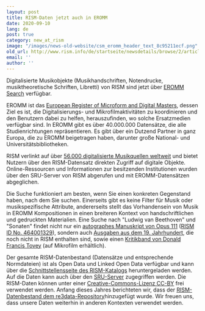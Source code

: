 ```yaml
---
layout: post
title: RISM-Daten jetzt auch in EROMM
date: 2020-09-10
lang: de
post: true
category: new_at_rism
image: "/images/news-old-website/csm_eromm_header_text_8c95211ecf.png"
old_url: http://www.rism.info/de/startseite/newsdetails/browse/2/article/64/rism-data-in-now-eromm.html
email: ''
author: ''
---
```


Digitalisierte Musikobjekte (Musikhandschriften, Notendrucke, musiktheoretische Schriften, Libretti) von RISM sind jetzt über [EROMM Search](https://www.eromm.org/use_eromm-eromm_search "Öffnet externen Link in neuem Fenster") verfügbar.

EROMM ist das [European Register of Microform and Digital Masters](https://www.eromm.org "Öffnet externen Link in neuem Fenster"), dessen Ziel es ist, die Digitalisierungs- und Mikrofilmaktivitäten zu koordinieren und den Benutzern dabei zu helfen, herauszufinden, wo solche Ersatzmedien verfügbar sind. In EROMM gibt es über 40.000.000 Datensätze, die alle Studienrichtungen repräsentieren. Es gibt über ein Dutzend Partner in ganz Europa, die zu EROMM beigetragen haben, darunter große National- und Universitätsbibliotheken.

RISM verlinkt auf über [56.000 digitalisierte Musikquellen weltweit](https://opac.rism.info/search?View=rism&q=* "Öffnet externen Link in neuem Fenster") und bietet Nutzern über den RISM-Datensatz direkten Zugriff auf digitale Objekte. Online-Ressourcen und Informationen zur besitzenden Institutionen wurden über den SRU-Server von RISM abgerufen und mit EROMM-Datensätzen abgeglichen.

Die Suche funktioniert am besten, wenn Sie einen konkreten Gegenstand haben, nach dem Sie suchen. Einerseits gibt es keine Filter für Musik oder musikspezifische Attribute, andererseits stellt das Vorhandensein von Musik in EROMM Kompositionen in einen breiteren Kontext von handschriftlichen und gedruckten Materialien. Eine Suche nach "Ludwig van Beethoven" und "Sonaten" findet nicht nur ein [autographes Manuskript von Opus 111](https://gso.gbv.de/DB=2.8/PPNSET?PPN=549953507 "Öffnet externen Link in neuem Fenster") ([RISM ID No. 464001329](https://opac.rism.info/search?id=464001329&View=rism "Öffnet externen Link in neuem Fenster")), sondern auch [Ausgaben aus dem 19. Jahrhundert](https://gso.gbv.de/DB=2.8/PPNSET?PPN=548922411 "Öffnet externen Link in neuem Fenster"), die noch nicht in RISM enthalten sind, sowie einen [Kritikband von Donald Francis Tovey](https://gso.gbv.de/DB=2.8/PPNSET?PPN=480411867 "Öffnet externen Link in neuem Fenster") (auf Mikrofilm erhältlich).

Der gesamte RISM-Datenbestand (Datensätze und entsprechende Normdateien) ist als Open Data und Linked Open Data verfügbar und kann über die [Schnittstellensseite des RISM-Katalogs](https://opac.rism.info/de/hauptmenu/kachelmenu/schnittstellen "Öffnet externen Link in neuem Fenster") heruntergeladen werden. Auf die Daten kann auch über den [SRU-Server](https://github.com/rism-ch/muscat/wiki/SRU "Öffnet externen Link in neuem Fenster") zugegriffen werden. Die RISM-Daten können unter einer [Creative-Commons-Lizenz CC-BY](http://creativecommons.org/licenses/by/3.0/ "Öffnet externen Link in neuem Fenster") frei verwendet werden. Anfang dieses Jahres berichteten wir, dass der [RISM-Datenbestand dem re3data-Repository](http://www.rism.info/de/startseite/newsdetails/article/2/rism-in-re3data.html "Öffnet externen Link in neuem Fenster")hinzugefügt wurde. Wir freuen uns, dass unsere Daten weiterhin in anderen Kontexten verwendet werden.

&nbsp;

